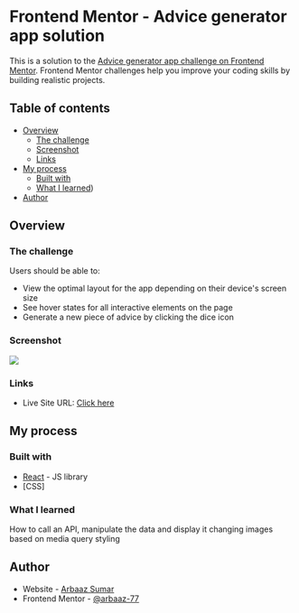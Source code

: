 # Frontend Mentor - Advice generator app solution

This is a solution to the [Advice generator app challenge on Frontend Mentor](https://www.frontendmentor.io/challenges/advice-generator-app-QdUG-13db). Frontend Mentor challenges help you improve your coding skills by building realistic projects.

## Table of contents

- [Overview](#overview)
  - [The challenge](#the-challenge)
  - [Screenshot](#screenshot)
  - [Links](#links)
- [My process](#my-process)
  - [Built with](#built-with)
  - [What I learned](#what-i-learned))
- [Author](#author)

## Overview

### The challenge

Users should be able to:

- View the optimal layout for the app depending on their device's screen size
- See hover states for all interactive elements on the page
- Generate a new piece of advice by clicking the dice icon

### Screenshot

![](./screenshot.jpg)

### Links

- Live Site URL: [Click here](https://advice-101.netlify.app/)

## My process

### Built with

- [React](https://reactjs.org/) - JS library
- [CSS]

### What I learned

How to call an API, manipulate the data and display it
changing images based on media query
styling

## Author

- Website - [Arbaaz Sumar](http://www.arbaazsumar.com/)
- Frontend Mentor - [@arbaaz-77](https://www.frontendmentor.io/profile/arbaaz-77)
